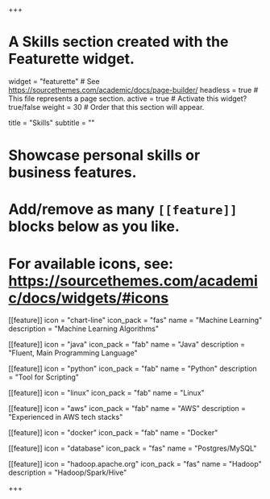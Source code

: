 +++
# A Skills section created with the Featurette widget.
widget = "featurette"  # See https://sourcethemes.com/academic/docs/page-builder/
headless = true  # This file represents a page section.
active = true  # Activate this widget? true/false
weight = 30  # Order that this section will appear.

title = "Skills"
subtitle = ""

# Showcase personal skills or business features.
# 
# Add/remove as many `[[feature]]` blocks below as you like.
# 
# For available icons, see: https://sourcethemes.com/academic/docs/widgets/#icons

[[feature]]
  icon = "chart-line"
  icon_pack = "fas"
  name = "Machine Learning"
  description = "Machine Learning Algorithms"

[[feature]]
  icon = "java"
  icon_pack = "fab"
  name = "Java"
  description = "Fluent, Main Programming Language"

[[feature]]
  icon = "python"
  icon_pack = "fab"
  name = "Python"
  description = "Tool for Scripting"

[[feature]]
  icon = "linux"
  icon_pack = "fab"
  name = "Linux"

[[feature]]
  icon = "aws"
  icon_pack = "fab"
  name = "AWS"
  description = "Experienced in AWS tech stacks"

[[feature]]
  icon = "docker"
  icon_pack = "fab"
  name = "Docker"

[[feature]]
  icon = "database"
  icon_pack = "fas"
  name = "Postgres/MySQL"

[[feature]]
  icon = "hadoop.apache.org"
  icon_pack = "fas"
  name = "Hadoop"
  description = "Hadoop/Spark/Hive"


+++
